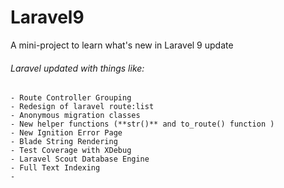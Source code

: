 # Laravel9
A mini-project to learn what's new in Laravel 9 update


###### Laravel updated with things like: 
    - Route Controller Grouping
    - Redesign of laravel route:list
    - Anonymous migration classes
    - New helper functions (**str()** and to_route() function )
    - New Ignition Error Page
    - Blade String Rendering
    - Test Coverage with XDebug
    - Laravel Scout Database Engine
    - Full Text Indexing
    - 
